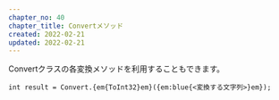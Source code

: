 ```yaml
---
chapter_no: 40
chapter_title: Convertメソッド
created: 2022-02-21
updated: 2022-02-21
---
```

Convertクラスの各変換メソッドを利用することもできます。
```syntax
int result = Convert.{em{ToInt32}em}({em:blue{<変換する文字列>}em});
```

